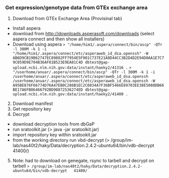 
### Get expression/genotype data from GTEx exchange area
1. Download from GTEx Exchange Area (Provisinal tab)
- Install aspera
- download from http://downloads.asperasoft.com/downloads (select aspera connect and then show all installers)
- Download using aspera
`> "/home/him1/.aspera/connect/bin/ascp" -QTr -l 300M -k 1 -i "/home/him1/.aspera/connect/etc/asperaweb_id_dsa.openssh" -W AB6D9CB19B62747EC89082FF7954E5F901C737E21A8D44CC3B2D4D2E94D0AA1E7C79C059D9E704B36AF81B523E9EA81C4D dbtest@gap-upload.ncbi.nlm.nih.gov:data/instant/haeky2/41316 .`
`> "/userhome/anuar/.aspera/connect/bin/ascp" -QTr -l 300M -k 1 -i
/userhome/anuar/.aspera/connect/etc/asperaweb_id_dsa.openssh
/userhome/anuar/.aspera/connect/etc/asperaweb_id_dsa.openssh -W A95BE876F66774D76A47EB0C286B1EC2C0834A7F36BF5466E89703EE38E5088DB66BE17A6FB06466792BD90872536274ED dbtest@gap-upload.ncbi.nlm.nih.gov:data/instant/haeky2/41400 .`
2. Download manifest
3. Get repository key
4. Decrypt
- download decryption tools from dbGaP
- run sratoolkit.jar (> java -jar sratoolkit.jar)
- import repository key within sratookit.jar
- from the working directory run vbd-decrypt (> /group/im-lab/nas40t2/haky/Data/decryption.2.4.2-ubuntu64/bin/vdb-decrypt 41400/)
5. Note: had to download on genegate, rsync to tarbell and decrypt on tarbell
`> /group/im-lab/nas40t2/haky/Data/decryption.2.4.2-ubuntu64/bin/vdb-decrypt   41400/
`
